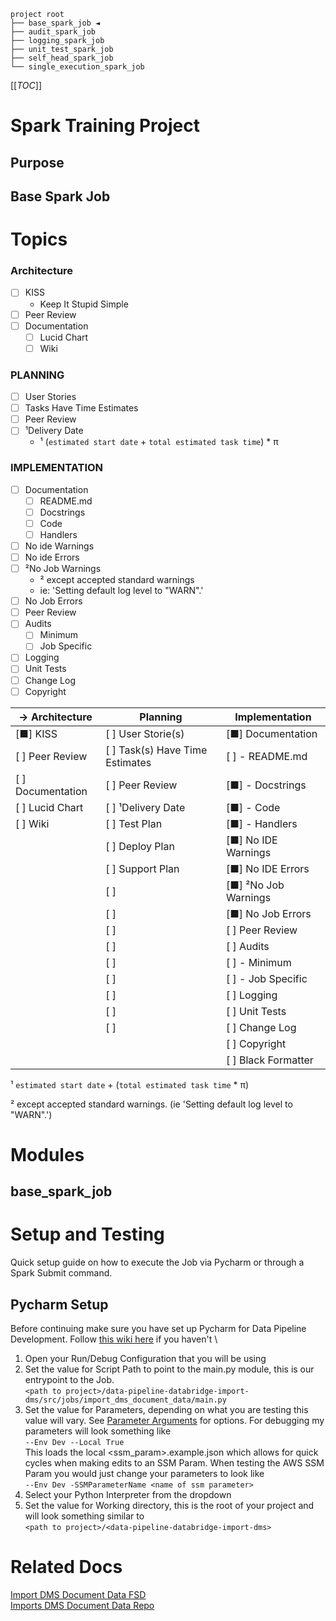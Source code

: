 `project root`<br>
`├── base_spark_job ◄`<br>
`├── audit_spark_job`<br>
`├── logging_spark_job`<br>
`├── unit_test_spark_job`<br>
`├── self_head_spark_job`<br>
`└── single_execution_spark_job`<br>

[[_TOC_]]

# Spark Training Project

## Purpose

## Base Spark Job

# Topics

### Architecture

* [ ] KISS
    * Keep It Stupid Simple
* [ ] Peer Review
* [ ] Documentation
    * [ ] Lucid Chart
    * [ ] Wiki

### PLANNING

* [ ] User Stories
* [ ] Tasks Have Time Estimates
* [ ] Peer Review
* [ ] ¹Delivery Date
    * ¹ (`estimated start date` + `total estimated task time`) * π

### IMPLEMENTATION

* [ ] Documentation
    * [ ] README.md
    * [ ] Docstrings
    * [ ] Code
    * [ ] Handlers
* [ ] No ide Warnings
* [ ] No ide Errors
* [ ] ²No Job Warnings
    * ² except accepted standard warnings
    * ie: 'Setting default log level to \"WARN\".'
* [ ] No Job Errors
* [ ] Peer Review
* [ ] Audits
    * [ ] Minimum
    * [ ] Job Specific
* [ ] Logging
* [ ] Unit Tests
* [ ] Change Log
* [ ] Copyright

| → Architecture    | Planning                        | Implementation       |
|-------------------|---------------------------------|----------------------|
| [■] KISS          | [ ] User Storie(s)              | [■] Documentation    |
| [ ] Peer Review   | [ ] Task(s) Have Time Estimates | [ ] - README.md      |
| [ ] Documentation | [ ] Peer Review                 | [■] - Docstrings     |
| [ ] Lucid Chart   | [ ] ¹Delivery Date              | [■] - Code           |
| [ ] Wiki          | [ ] Test Plan                   | [■] - Handlers       |
|                   | [ ] Deploy Plan                 | [■] No IDE Warnings  |
|                   | [ ] Support Plan                | [■] No IDE Errors    |
|                   | [ ]                             | [■] ²No Job Warnings |
|                   | [ ]                             | [■] No Job Errors    |
|                   | [ ]                             | [ ] Peer Review      |
|                   | [ ]                             | [ ] Audits           |
|                   | [ ]                             | [ ] - Minimum        |
|                   | [ ]                             | [ ] - Job Specific   |
|                   | [ ]                             | [ ] Logging          |
|                   | [ ]                             | [ ] Unit Tests       |
|                   | [ ]                             | [ ] Change Log       |
|                   |                                 | [ ] Copyright        |
|                   |                                 | [ ] Black Formatter  |

¹ `estimated start date` + (`total estimated task time` * π)

² except accepted standard warnings. (ie 'Setting default log level to "WARN".')

# Modules

## base_spark_job

##   

# Setup and Testing

Quick setup guide on how to execute the Job via Pycharm or through a Spark Submit
command.

## Pycharm Setup

Before continuing make sure you have set up Pycharm for Data Pipeline Development. Follow [this wiki
here](https://berkadiadevops.visualstudio.com/Polaris/_wiki/wikis/Polaris.wiki/6759/Setting-Up-Pycharm-for-Data-Pipeline-Development)
if you haven't \

1. Open your Run/Debug Configuration that you will be using
2. Set the value for Script Path to point to the main.py module, this is our entrypoint to the
   Job.  \
   `<path to project>/data-pipeline-databridge-import-dms/src/jobs/import_dms_document_data/main.py`
3. Set the value for Parameters, depending on what you are testing this value will vary. See
   [Parameter Arguments](#parameter-arguments) for options. For debugging my parameters will look
   something like \
   `--Env Dev --Local True` \
   This loads the local <ssm_param>.example.json which allows for quick cycles when making edits to an
   SSM Param. When testing the AWS SSM Param you would just change your parameters to look like \
   `--Env Dev -SSMParameterName <name of ssm parameter>`
4. Select your Python Interpreter from the dropdown
5. Set the value for Working directory, this is the root of your project and will look something
   similar to \
   `<path to project>/<data-pipeline-databridge-import-dms>`

# Related Docs

[Import DMS Document Data FSD](https://lucid.app/lucidchart/77185a06-1e34-4151-b490-b68678f3214e/edit?invitationId=inv_bded16c3-287c-4dbe-bf7d-597ab43e7bfa&page=0_0#) \
[Imports DMS Document Data Repo](https://dev.azure.com/berkadiadevops/Polaris/_git/data-pipeline-databridge-import-dms)